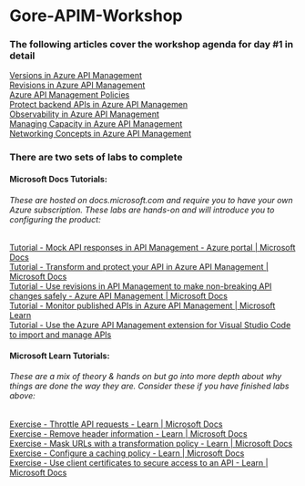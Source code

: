 # Gore-APIM-Workshop

### The following articles cover the workshop agenda for day #1 in detail
<a href="https://learn.microsoft.com/en-us/azure/api-management/api-management-versions">Versions in Azure API Management</a><br>
<a href="https://learn.microsoft.com/en-us/azure/api-management/api-management-revisions">Revisions in Azure API Management</a><br>
<a href="https://learn.microsoft.com/en-us/azure/api-management/api-management-howto-policies">Azure API Management Policies</a><br>
<a href="https://learn.microsoft.com/en-us/azure/architecture/solution-ideas/articles/protect-backend-apis-azure-management">Protect backend APIs in Azure API Managemen</a><br>
<a href="https://learn.microsoft.com/en-us/azure/api-management/observability">Observability in Azure API Management</a><br>
<a href="https://learn.microsoft.com/en-us/azure/api-management/api-management-capacity">Managing Capacity in Azure API Management</a><br>
<a href="https://learn.microsoft.com/en-us/azure/api-management/virtual-network-concepts">Networking Concepts in Azure API Management</a><br>

### There are two sets of labs to complete
#### Microsoft Docs Tutorials:
###### These are hosted on docs.microsoft.com and require you to have your own Azure subscription. These labs are hands-on and will introduce you to configuring the product:
<a href="https://learn.microsoft.com/en-us/azure/api-management/mock-api-responses?tabs=azure-portal">Tutorial - Mock API responses in API Management - Azure portal | Microsoft Docs</a><br>
<a href="https://learn.microsoft.com/en-us/azure/api-management/transform-api">Tutorial - Transform and protect your API in Azure API Management | Microsoft Docs</a><br>
<a href="https://learn.microsoft.com/en-us/azure/api-management/api-management-get-started-revise-api?tabs=azure-portal">Tutorial - Use revisions in API Management to make non-breaking API changes safely - Azure API Management | Microsoft Docs</a><br>
<a href="https://learn.microsoft.com/en-us/azure/api-management/api-management-howto-use-azure-monitor">Tutorial - Monitor published APIs in Azure API Management | Microsoft Learn</a><br>
<a href="https://learn.microsoft.com/en-us/azure/api-management/visual-studio-code-tutorial">Tutorial - Use the Azure API Management extension for Visual Studio Code to import and manage APIs</a><br>

#### Microsoft Learn Tutorials:
###### These are a mix of theory & hands on but go into more depth about why things are done the way they are. Consider these if you have finished labs above:
<a href="https://learn.microsoft.com/en-us/training/modules/protect-apis-on-api-management/7-exercise-rate-limit-policy">Exercise - Throttle API requests - Learn | Microsoft Docs</a><br>
<a href="https://learn.microsoft.com/en-us/training/modules/protect-apis-on-api-management/3-exercise-remove-header">Exercise - Remove header information - Learn | Microsoft Docs</a><br>
<a href="https://learn.microsoft.com/en-us/training/modules/protect-apis-on-api-management/5-exercise-hide-url">Exercise - Mask URLs with a transformation policy - Learn | Microsoft Docs</a><br>
<a href="https://learn.microsoft.com/en-us/training/modules/improve-api-performance-with-apim-caching-policy/5-exercise-configure-a-caching-policy">Exercise - Configure a caching policy - Learn | Microsoft Docs</a><br>
<a href="https://learn.microsoft.com/en-us/training/modules/control-authentication-with-apim/5-exercise-secure-access-client-certs">Exercise - Use client certificates to secure access to an API - Learn | Microsoft Docs</a><br>

